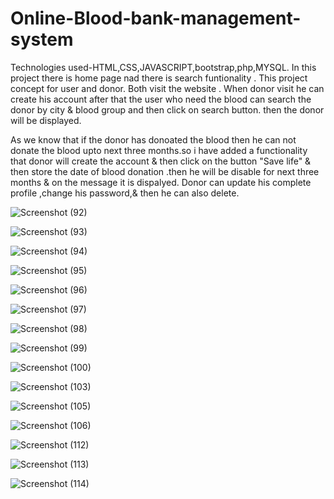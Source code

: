 # Online-Blood-bank-management-system

Technologies used-HTML,CSS,JAVASCRIPT,bootstrap,php,MYSQL. In this project there is home page nad there is search funtionality . This project concept for user and donor. Both visit the website . When donor visit he can create his account after that the user who need the blood can search the donor by city & blood group and then click on search button. then the donor will be displayed.

As we know that if the donor has donoated the blood then he can not donate the blood upto next three months.so i have added a functionality that donor will create the account & then click on the button "Save life" & then store the date of blood donation .then he will be disable for next three months & on the message it is dispalyed. Donor can update his complete profile ,change his password,& then he can also delete.

![Screenshot (92)](https://user-images.githubusercontent.com/101914410/204122952-1e463299-46fc-48fa-93bf-e922af2da57a.png)

![Screenshot (93)](https://user-images.githubusercontent.com/101914410/204122957-cd1a84f7-af15-41c0-81b7-a57ceb62b12d.png)

![Screenshot (94)](https://user-images.githubusercontent.com/101914410/204122959-b05c28f8-caa1-4b2a-86fa-67c2f7895474.png)

![Screenshot (95)](https://user-images.githubusercontent.com/101914410/204122963-742abd52-192f-4042-b4c6-ebd5fd0d60c1.png)

![Screenshot (96)](https://user-images.githubusercontent.com/101914410/204122969-3dfd03bd-77c5-4461-b80b-ab90dffd1fa6.png)

![Screenshot (97)](https://user-images.githubusercontent.com/101914410/204122971-8cb4db10-e14b-4bc2-8166-0ebaecad3116.png)

![Screenshot (98)](https://user-images.githubusercontent.com/101914410/204122975-ff82ac7b-0c71-41c1-b187-c389008a9d7a.png)

![Screenshot (99)](https://user-images.githubusercontent.com/101914410/204122983-69e60095-9096-498a-9851-525166d3d174.png)

![Screenshot (100)](https://user-images.githubusercontent.com/101914410/204122994-eb71baad-caf5-4123-a76e-cd3eb301c4ab.png)

![Screenshot (103)](https://user-images.githubusercontent.com/101914410/204123017-26d7d28d-0951-44df-bf2d-7ba22bd3234d.png)

![Screenshot (105)](https://user-images.githubusercontent.com/101914410/204123073-502c4fb6-eecd-4fd6-8c7a-dbc173ee0a70.png)

![Screenshot (106)](https://user-images.githubusercontent.com/101914410/204123077-465a21ac-f773-4e96-add6-b98518483ca8.png)

![Screenshot (112)](https://user-images.githubusercontent.com/101914410/204123078-fd1b85d8-addf-49e8-90e3-4bad558ea1e2.png)

![Screenshot (113)](https://user-images.githubusercontent.com/101914410/204123081-7d9a1d7c-c2b5-4daf-ac32-98b2a84722da.png)

![Screenshot (114)](https://user-images.githubusercontent.com/101914410/204123085-42f475de-e037-4b2c-8a3e-f8aee75785c2.png)


